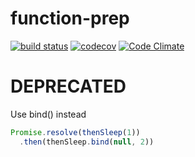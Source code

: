 # function-prep

[![build status](https://api.travis-ci.org/ecman/function-prep.png)](https://travis-ci.org/ecman/function-prep) [![codecov](https://codecov.io/gh/ecman/function-prep/branch/master/graph/badge.svg)](https://codecov.io/gh/ecman/function-prep) [![Code Climate](https://codeclimate.com/github/ecman/function-prep/badges/gpa.svg)](https://codeclimate.com/github/ecman/function-prep)

# DEPRECATED 

Use bind() instead

```js
Promise.resolve(thenSleep(1))
  .then(thenSleep.bind(null, 2))
```
